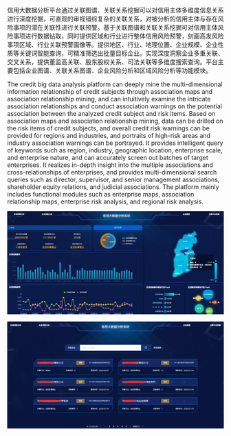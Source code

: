 信用大数据分析平台通过关联图谱、关联关系挖掘可以对信用主体多维度信息关系进行深度挖掘，可直观的审视错综复杂的关联关系，对被分析的信用主体与存在风险事项的潜在关联性进行关联预警。基于关联图谱和关联关系挖掘可对信用主体风险事项进行数据钻取，同时提供区域和行业进行整体信用风险预警，刻画高发风险事项区域、行业关联预警画像等。提供地区、行业、地理位置、企业规模、企业性质等关键词智能查询，可精准筛选出批量目标企业。实现深度洞察企业多重关联、交叉关系，提供董监高关联、股东股权关系、司法关联等多维度搜索查询。平台主要包括企业图谱、关联关系图谱、企业风险分析和区域风险分析等功能模块。

The credit big data analysis platform can deeply mine the multi-dimensional information relationship of credit subjects through association maps and association relationship mining, and can intuitively examine the intricate association relationships and conduct association warnings on the potential association between the analyzed credit subject and risk items. Based on association maps and association relationship mining, data can be drilled on the risk items of credit subjects, and overall credit risk warnings can be provided for regions and industries, and portraits of high-risk areas and industry association warnings can be portrayed. It provides intelligent query of keywords such as region, industry, geographic location, enterprise scale, and enterprise nature, and can accurately screen out batches of target enterprises. It realizes in-depth insight into the multiple associations and cross-relationships of enterprises, and provides multi-dimensional search queries such as director, supervisor, and senior management associations, shareholder equity relations, and judicial associations. The platform mainly includes functional modules such as enterprise maps, association relationship maps, enterprise risk analysis, and regional risk analysis.

![image-20241113143209767](images/image-20241113143209767.png)

![image-20241113143358046](images/image-20241113143358046.png)